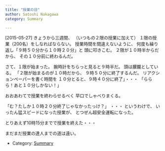 ```yaml
---
title: "授業の日"
author: Satoshi Nakagawa
category: Summary

---
```


[2015-05-27]  きょうから三週間、
（いつもの２限の授業に加えて）
１限の授業（200名）をしなればならない。
授業時間を間違えないように、
何度も繰り返し「９時５０分から１０時２０分」と
頭に叩きこむ。
２限が１０時半からだから、
その１０分前に終わるんだ。

 さて、１限が始まった。
腕時計をちらっと見ると９時半だ。
頭は朦朧としている。
「２限が始まるのが１０時だから、
９時５０分に終了するんだ。
リアクションペーパーを書く時間を
１０分とると、９時４０分に終了」・・・
「ららら！あと１０分しかない！」

 おおあわてで授業を終わらせるべく
早口でしゃべりまくる。

 「む？たしか１０時２０分終了じゃなかったっけ？」
・・・
というわけで、
いったん猛スピードになった授業が、
とつぜん超安全運転になった。

 とりあえず10時15分までで授業を終えた・・・

 まだまだ授業の達人までの道は遠い。

- Category: [Summary](categories.html#Summary)

